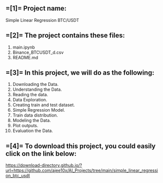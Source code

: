 =[1]= Project name:
-----------------------------------------------
Simple Linear Regression BTC/USDT



=[2]= The project contains these files:
-----------------------------------------------
1. main.ipynb
2. Binance_BTCUSDT_d.csv
3. README.md



=[3]= In this project, we will do as the following:
-----------------------------------------------
1. Downloading the Data.
2. Understanding the Data.
3. Reading the data.
4. Data Exploration.
5. Creating train and test dataset.
6. Simple Regression Model.
7. Train data distribution.
8. Modeling the Data.
9. Plot outputs.
10. Evaluation the Data.



=[4]= To download this project, you could easily click on the link below:
-----------------------------------------------
https://download-directory.github.io/?url=https://github.com/ajee10x/AI_Projects/tree/main/simple_linear_regression_btc_usdt
